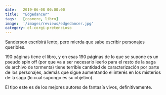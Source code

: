 ```yaml
---
date:   2019-06-08 00:00:00
title:  "Edgedancer"
tags:   [cosmere, libro]
image:  '/images/reviews/edgedancer.jpg'
category: el-corgi-pretencioso
---
```

Sanderson escribirá lento, pero mierda que sabe escribir personajes queribles.

190 páginas tiene el libro, y en esas 190 páginas de lo que se supone es un pseudo spin off (por que va a ser necesario leerlo para el resto de la saga de archivo de tormenta) tiene terrible cantidad de caracterización por parte de los personajes, además que sigue aumentando el interés en los misterios de la saga (lo cual supongo es su objetivo).

El tipo este es de los mejores autores de fantasía vivos, definitivamente.